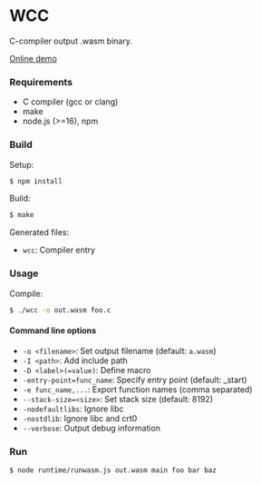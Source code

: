WCC
===

C-compiler output .wasm binary.

[Online demo](https://tyfkda.github.io/xcc/)


### Requirements

  * C compiler (gcc or clang)
  * make
  * node.js (>=16), npm


### Build

Setup:

```sh
$ npm install
```

Build:

```sh
$ make
```

Generated files:

  * `wcc`: Compiler entry


### Usage

Compile:

```sh
$ ./wcc -o out.wasm foo.c
```

#### Command line options

  * `-o <filename>`: Set output filename (default: `a.wasm`)
  * `-I <path>`:     Add include path
  * `-D <label>(=value)`:  Define macro
  * `-entry-point=func_name`:  Specify entry point (default: _start)
  * `-e func_name,...`:  Export function names (comma separated)
  * `--stack-size=<size>`:  Set stack size (default: 8192)
  * `-nodefaultlibs`:  Ignore libc
  * `-nostdlib`:  Ignore libc and crt0
  * `--verbose`:  Output debug information


### Run

```sh
$ node runtime/runwasm.js out.wasm main foo bar baz
```
